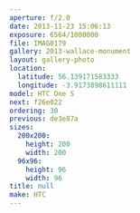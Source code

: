 ```yaml
---
aperture: f/2.0
date: 2013-11-23 15:06:13
exposure: 6564/1000000
file: IMAG0179
gallery: 2013-wallace-monument
layout: gallery-photo
location:
  latitude: 56.139171583333
  longitude: -3.9173898611111
model: HTC One S
next: f26e022
ordering: 30
previous: de3e87a
sizes:
  200x200:
    height: 200
    width: 200
  96x96:
    height: 96
    width: 96
title: null
make: HTC
---
```

